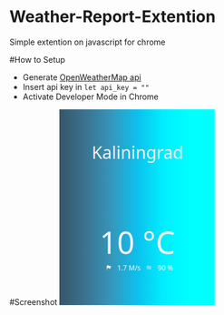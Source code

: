 # Weather-Report-Extention
Simple extention on javascript  for chrome

#How to Setup
- Generate [OpenWeatherMap api](https://openweathermap.org/)
- Insert api key in ``` let api_key = "" ```
- Activate Developer Mode in Chrome

#Screenshot
![Screenshot](img/image.png)